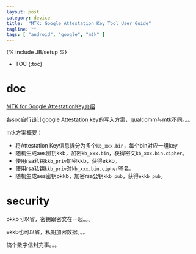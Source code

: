 ```yaml
---
layout: post
category: device
title:  "MTK: Google Attestation Key Tool User Guide"
tagline: ""
tags: [ "android", "google", "mtk" ] 
---
```

{% include JB/setup %}

* TOC
{:toc}

# doc 

[MTK for Google AttestationKey介绍](https://blog.csdn.net/weixin_42135087/article/details/106761192)

各soc自行设计google Attestation key的写入方案，qualcomm与mtk不同。。。

mtk方案概要：
- 将Attestation Key信息拆分为多个`kb_xxx.bin`，每个bin对应一组key
- 随机生成aes密钥kkb，加密`kb_xxx.bin`，获得密文`kb_xxx.bin.cipher`。
- 使用rsa私钥`kkb_priv`加密kkb，获得ekkb。
- 使用rsa私钥`kkb_priv`对`kb_xxx.bin.cipher`签名。
- 随机生成aes密钥pkkb，加密rsa公钥`kkb_pub`，获得`ekkb_pub`。

# security

pkkb可以省，密钥跟密文在一起。。。

ekkb也可以省，私钥加密数据。。。

搞个数字信封完事。。。 
